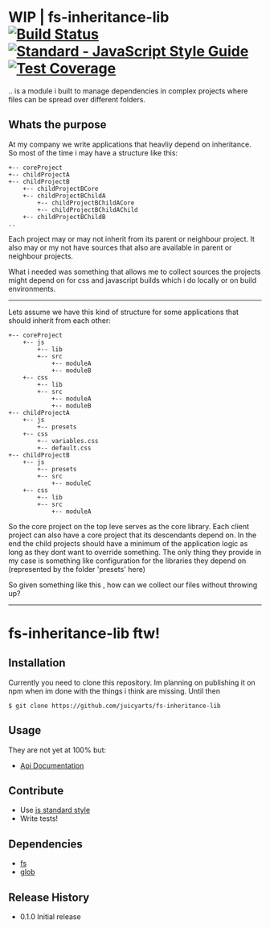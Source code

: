 # WIP | fs-inheritance-lib [![Build Status](https://travis-ci.org/juicyarts/fs-inheritance-lib.svg?branch=master)](https://travis-ci.org/juicyarts/fs-inheritance-lib) [![Standard - JavaScript Style Guide](https://img.shields.io/badge/code%20style-standard-brightgreen.svg)](http://standardjs.com/) [![Test Coverage](https://codeclimate.com/github/juicyarts/fs-inheritance-lib/badges/coverage.svg)](https://codeclimate.com/github/juicyarts/fs-inheritance-lib/coverage)
.. is a module i built to manage dependencies in complex projects where files can be spread over different folders.

## Whats the purpose
At my company we write applications that heavliy depend on inheritance.
So most of the time i may have a structure like this:

```
+-- coreProject
+-- childProjectA
+-- childProjectB
    +-- childProjectBCore
    +-- childProjectBChildA
        +-- childProjectBChildACore
        +-- childProjectBChildAChild
    +-- childProjectBChildB
..
``` 

Each project may or may not inherit from its parent or neighbour project.
It also may or my not have sources that also are available in parent or neighbour projects.

What i needed was something that allows me to collect sources the projects might depend on for css and javascript builds which i do locally 
or on build environments.

----

Lets assume we have this kind of structure for some applications that should inherit from each other:
```
+-- coreProject
    +-- js
        +-- lib
        +-- src
            +-- moduleA
            +-- moduleB
    +-- css
        +-- lib
        +-- src
            +-- moduleA
            +-- moduleB
+-- childProjectA
    +-- js
        +-- presets
    +-- css
        +-- variables.css
        +-- default.css
+-- childProjectB
    +-- js
        +-- presets
        +-- src
            +-- moduleC
    +-- css
        +-- lib
        +-- src
            +-- moduleA
``` 
So the core project on the top leve serves as the core library. Each client project can also have a core project that its descendants
depend on.
In the end the child projects should have a minimum of the application logic as long as they dont want to override something.
The only thing they provide in my case is something like configuration for the libraries they depend on (represented by the folder 'presets' here)

So given something like this , how can we collect our files without throwing up?

---

# fs-inheritance-lib ftw!

## Installation
Currently you need to clone this repository. Im planning on publishing it on npm when im done with the things i think are missing.
Until then
```
$ git clone https://github.com/juicyarts/fs-inheritance-lib 
```
<!--## Installation via Npm (not possible yet)
```
npm install fsInheritanceLib --save-dev
````-->

## Usage
They are not yet at 100% but:
* [Api Documentation](docs/api.md)

## Contribute
* Use [js standard style](http://standardjs.com/)
* Write tests!

## Dependencies
* [fs](https://nodejs.org/api/fs.html)
* [glob](https://www.npmjs.com/package/glob)

## Release History

* 0.1.0 Initial release
